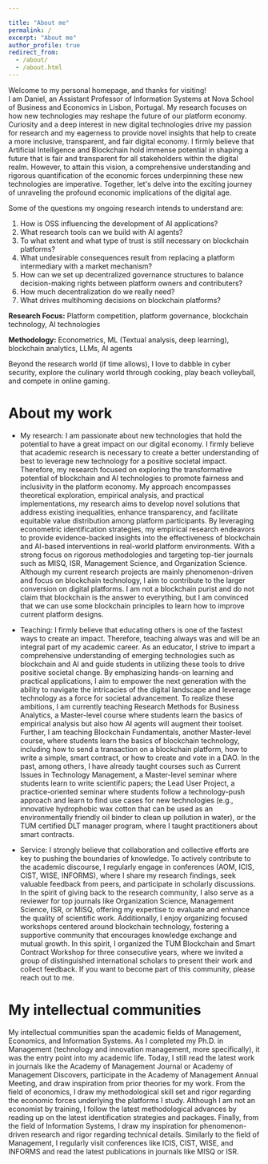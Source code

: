 ```yaml
---

title: "About me"
permalink: /
excerpt: "About me"
author_profile: true
redirect_from: 
  - /about/
  - /about.html
---
```



Welcome to my personal homepage, and thanks for visiting! <br>
I am Daniel, an Assistant Professor of Information Systems at Nova School of Business and Economics in Lisbon, Portugal. My research focuses on how new technologies may reshape the future of our platform economy. Curiosity and a deep interest in new digital technologies drive my passion for research and my eagerness to provide novel insights that help to create a more inclusive, transparent, and fair digital economy. I firmly believe that Artificial Intelligence and Blockchain hold immense potential in shaping a future that is fair and transparent for all stakeholders within the digital realm. However, to attain this vision, a comprehensive understanding and rigorous quantification of the economic forces underpinning these new technologies are imperative. Together, let's delve into the exciting journey of unraveling the profound economic implications of the digital age.

Some of the questions my ongoing research intends to understand are: 

1. How is OSS influencing the development of AI applications?
2. What research tools can we build with AI agents?
3. To what extent and what type of trust is still necessary on blockchain platforms?
4. What undesirable consequences result from replacing a platform intermediary with a market mechanism? 
5. How can we set up decentralized governance structures to balance decision-making rights between platform owners and contributers? 
6. How much decentralization do we really need?
7. What drives multihoming decisions on blockchain platforms?

**Research Focus:** Platform competition, platform governance, blockchain technology, AI technologies

**Methodology:** Econometrics, ML (Textual analysis, deep learning), blockchain analytics, LLMs, AI agents

Beyond the research world (if time allows), I love to dabble in cyber security, explore the culinary world through cooking, play beach volleyball, and compete in online gaming. 


About my work 
======

* My research: I am passionate about new technologies that hold the potential to have a great impact on our digital economy. I firmly believe that academic research is necessary to create a better understanding of best to leverage new technology for a positive societal impact. Therefore, my research focused on exploring the transformative potential of blockchain and AI technologies to promote fairness and inclusivity in the platform economy. My approach encompasses theoretical exploration, empirical analysis, and practical implementations, my research aims to develop novel solutions that address existing inequalities, enhance transparency, and facilitate equitable value distribution among platform participants. By leveraging econometric identification strategies, my empirical research endeavors to provide evidence-backed insights into the effectiveness of blockchain and AI-based interventions in real-world platform environments. With a strong focus on rigorous methodologies and targeting top-tier journals such as MISQ, ISR, Management Science, and Organization Science. Although my current research projects are mainly phenomenon-driven and focus on blockchain technology, I aim to contribute to the larger conversion on digital platforms. I am not a blockchain purist and do not claim that blockchain is the answer to everything, but I am convinced that we can use some blockchain principles to learn how to improve current platform designs.



* Teaching: I firmly believe that educating others is one of the fastest ways to create an impact. Therefore, teaching always was and will be an integral part of my academic career. As an educator, I strive to impart a comprehensive understanding of emerging technologies such as blockchain and AI and guide students in utilizing these tools to drive positive societal change. By emphasizing hands-on learning and practical applications, I aim to empower the next generation with the ability to navigate the intricacies of the digital landscape and leverage technology as a force for societal advancement. To realize these ambitions, I am currently teaching Research Methods for Business Analytics, a Master-level course where students learn the basics of empirical analysis but also how AI agents will augment their toolset. Further, I am teaching Blockchain Fundamentals, another Master-level course, where students learn the basics of blockchain technology, including how to send a transaction on a blockchain platform, how to write a simple, smart contract, or how to create and vote in a DAO. In the past, among others, I have already taught courses such as Current Issues in Technology Management, a Master-level seminar where students learn to write scientific papers; the Lead User Project, a practice-oriented seminar where students follow a technology-push approach and learn to find use cases for new technologies (e.g., innovative hydrophobic wax cotton that can be used as an environmentally friendly oil binder to clean up pollution in water), or the TUM certified DLT manager program, where I taught practitioners about smart contracts. 


* Service: I strongly believe that collaboration and collective efforts are key to pushing the boundaries of knowledge. To actively contribute to the academic discourse, I regularly engage in conferences (AOM, ICIS, CIST, WISE, INFORMS), where I share my research findings, seek valuable feedback from peers, and participate in scholarly discussions. In the spirit of giving back to the research community, I also serve as a reviewer for top journals like Organization Science, Management Science, ISR, or MISQ, offering my expertise to evaluate and enhance the quality of scientific work. Additionally, I enjoy organizing focused workshops centered around blockchain technology, fostering a supportive community that encourages knowledge exchange and mutual growth. In this spirit, I organized the TUM Blockchain and Smart Contract Workshop for three consecutive years, where we invited a group of distinguished international scholars to present their work and collect feedback. If you want to become part of this community, please reach out to me. 




My intellectual communities 
======

My intellectual communities span the academic fields of Management, Economics, and Information Systems.
As I completed my Ph.D. in Management (technology and innovation management, more specifically), it was the entry point into my academic life. Today, I still read the latest work in journals like the Academy of Management Journal or Academy of Management Discovers, participate in the Academy of Management Annual Meeting, and draw inspiration from prior theories for my work. From the field of economics, I draw my methodological skill set and rigor regarding the economic forces underlying the platforms I study. Although I am not an economist by training, I follow the latest methodological advances by reading up on the latest identification strategies and packages. Finally, from the field of Information Systems, I draw my inspiration for phenomenon-driven research and rigor regarding technical details. Similarly to the field of Management, I regularly visit conferences like ICIS, CIST, WISE, and INFORMS and read the latest publications in journals like MISQ or ISR.  




